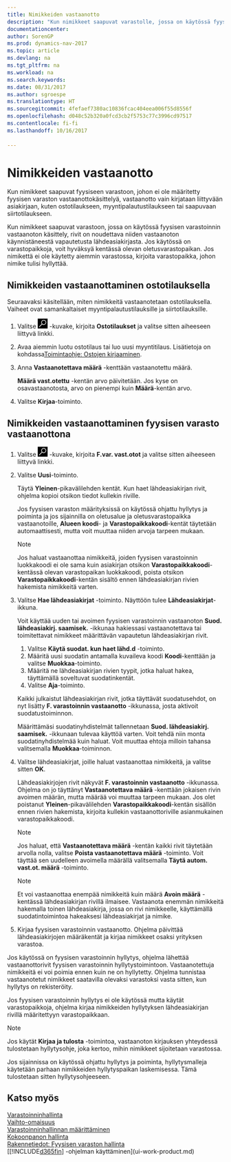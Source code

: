 ```yaml
---
title: Nimikkeiden vastaanotto
description: "Kun nimikkeet saapuvat varastolle, jossa on käytössä fyysisen varastoinnin vastaanoton käsittely, niiden vastaanoton käynnistäneestä vapautetusta lähdeasiakirjasta tulee hakea rivit."
documentationcenter: 
author: SorenGP
ms.prod: dynamics-nav-2017
ms.topic: article
ms.devlang: na
ms.tgt_pltfrm: na
ms.workload: na
ms.search.keywords: 
ms.date: 08/31/2017
ms.author: sgroespe
ms.translationtype: HT
ms.sourcegitcommit: 4fefaef7380ac10836fcac404eea006f55d8556f
ms.openlocfilehash: d048c52b320a0fcd3cb2f5753c77c3996cd97517
ms.contentlocale: fi-fi
ms.lasthandoff: 10/16/2017

---
```

# <a name="how-to-receive-items"></a>Nimikkeiden vastaanotto
Kun nimikkeet saapuvat fyysiseen varastoon, johon ei ole määritetty fyysisen varaston vastaanottokäsittelyä, vastaanotto vain kirjataan liittyvään asiakirjaan, kuten ostotilaukseen, myyntipalautustilaukseen tai saapuvaan siirtotilaukseen.

Kun nimikkeet saapuvat varastoon, jossa on käytössä fyysisen varastoinnin vastaanoton käsittely, rivit on noudettava niiden vastaanoton käynnistäneestä vapautetusta lähdeasiakirjasta. Jos käytössä on varastopaikkoja, voit hyväksyä kentässä olevan oletusvarastopaikan. Jos nimikettä ei ole käytetty aiemmin varastossa, kirjoita varastopaikka, johon nimike tulisi hyllyttää.  

## <a name="to-receive-items-with-a-purchase-order"></a>Nimikkeiden vastaanottaminen ostotilauksella
Seuraavaksi käsitellään, miten nimikkeitä vastaanotetaan ostotilauksella. Vaiheet ovat samankaltaiset myyntipalautustilauksille ja siirtotilauksille.  
1. Valitse ![Etsi sivu tai raportti](media/ui-search/search_small.png "Etsi sivu tai raportti -kuvake") -kuvake, kirjoita **Ostotilaukset** ja valitse sitten aiheeseen liittyvä linkki.
2. Avaa aiemmin luotu ostotilaus tai luo uusi myyntitilaus. Lisätietoja on kohdassa[Toimintaohje: Ostojen kirjaaminen](purchasing-how-record-purchases.md).
3. Anna **Vastaanotettava määrä** -kenttään vastaanotettu määrä.

    **Määrä vast.otettu** -kentän arvo päivitetään. Jos kyse on osavastaanotosta, arvo on pienempi kuin **Määrä**-kentän arvo.
4. Valitse **Kirjaa**-toiminto.

## <a name="to-receive-items-with-a-warehouse-receipt"></a>Nimikkeiden vastaanottaminen fyysisen varasto vastaanottona
1.  Valitse ![Etsi sivu tai raportti](media/ui-search/search_small.png "Etsi sivu tai raportti -kuvake") -kuvake, kirjoita **F.var. vast.otot** ja valitse sitten aiheeseen liittyvä linkki.  
2.  Valitse **Uusi**-toiminto.  

    Täytä **Yleinen**-pikavälilehden kentät. Kun haet lähdeasiakirjan rivit, ohjelma kopioi otsikon tiedot kullekin riville.  

    Jos fyysisen varaston määrityksissä on käytössä ohjattu hyllytys ja poiminta ja jos sijainnilla on oletusalue ja oletusvarastopaikka vastaanotoille, **Alueen koodi**- ja **Varastopaikkakoodi**-kentät täytetään automaattisesti, mutta voit muuttaa niiden arvoja tarpeen mukaan.  

    > [!NOTE]  
    >  Jos haluat vastaanottaa nimikkeitä, joiden fyysisen varastoinnin luokkakoodi ei ole sama kuin asiakirjan otsikon **Varastopaikkakoodi**-kentässä olevan varastopaikan luokkakoodi, poista otsikon **Varastopaikkakoodi**-kentän sisältö ennen lähdeasiakirjan rivien hakemista nimikkeitä varten.  
3.  Valitse **Hae lähdeasiakirjat** -toiminto. Näyttöön tulee **Lähdeasiakirjat**-ikkuna.

    Voit käyttää uuden tai avoimen fyysisen varastoinnin vastaanoton **Suod. lähdeasiakirj. saamisek.** -ikkunaa hakiessasi vastaanotettava tai toimitettavat nimikkeet määrittävän vapautetun lähdeasiakirjan rivit.

    1. Valitse **Käytä suodat. kun haet lähd.d** -toiminto.  
    2. Määritä uusi suodatin antamalla kuvaileva koodi **Koodi**-kenttään ja valitse **Muokkaa**-toiminto.  
    3. Määritä ne lähdeasiakirjan rivien tyypit, jotka haluat hakea, täyttämällä soveltuvat suodatinkentät.  
    4. Valitse **Aja**-toiminto.  

    Kaikki julkaistut lähdeasiakirjan rivit, jotka täyttävät suodatusehdot, on nyt lisätty **F. varastoinnin vastaanotto** -ikkunassa, josta aktivoit suodatustoiminnon.  

    Määrittämäsi suodatinyhdistelmät tallennetaan **Suod. lähdeasiakirj. saamisek.** -ikkunaan tulevaa käyttöä varten. Voit tehdä niin monta suodatinyhdistelmää kuin haluat. Voit muuttaa ehtoja milloin tahansa valitsemalla **Muokkaa**-toiminnon.

4.  Valitse lähdeasiakirjat, joille haluat vastaanottaa nimikkeitä, ja valitse sitten **OK**.  

    Lähdeasiakirjojen rivit näkyvät **F. varastoinnin vastaanotto** -ikkunassa. Ohjelma on jo täyttänyt **Vastaanotettava määrä** -kenttään jokaisen rivin avoimen määrän, mutta määrää voi muuttaa tarpeen mukaan. Jos olet poistanut **Yleinen**-pikavälilehden **Varastopaikkakoodi**-kentän sisällön ennen rivien hakemista, kirjoita kullekin vastaanottoriville asianmukainen varastopaikkakoodi.  

    > [!NOTE]  
    >  Jos haluat, että **Vastaanotettava määrä** -kentän kaikki rivit täytetään arvolla nolla, valitse **Poista vastaanotettava määrä** -toiminto. Voit täyttää sen uudelleen avoimella määrällä valitsemalla **Täytä autom. vast.ot. määrä** -toiminto.  

    > [!NOTE]  
    >  Et voi vastaanottaa enempää nimikkeitä kuin määrä **Avoin määrä** -kentässä lähdeasiakirjan rivillä ilmaisee. Vastaanota enemmän nimikkeitä hakemalla toinen lähdeasiakirja, jossa on rivi nimikkeelle, käyttämällä suodatintoimintoa hakeaksesi lähdeasiakirjat ja nimike.  

5.  Kirjaa fyysisen varastoinnin vastaanotto. Ohjelma päivittää lähdeasiakirjojen määräkentät ja kirjaa nimikkeet osaksi yrityksen varastoa.  

Jos käytössä on fyysisen varastoinnin hyllytys, ohjelma lähettää vastaanottorivit fyysisen varastoinnin hyllytystoimintoon. Vastaanotettuja nimikkeitä ei voi poimia ennen kuin ne on hyllytetty. Ohjelma tunnistaa vastaanotetut nimikkeet saatavilla olevaksi varastoksi vasta sitten, kun hyllytys on rekisteröity.  

Jos fyysisen varastoinnin hyllytys ei ole käytössä mutta käytät varastopaikkoja, ohjelma kirjaa nimikkeiden hyllytyksen lähdeasiakirjan rivillä määritettyyn varastopaikkaan.  

> [!NOTE]  
>  Jos käytät **Kirjaa ja tulosta** -toimintoa, vastaanoton kirjauksen yhteydessä tulostetaan hyllytysohje, joka kertoo, mihin nimikkeet sijoitetaan varastossa.  
>   
>  Jos sijainnissa on käytössä ohjattu hyllytys ja poiminta, hyllytysmalleja käytetään parhaan nimikkeiden hyllytyspaikan laskemisessa. Tämä tulostetaan sitten hyllytysohjeeseen.  

## <a name="see-also"></a>Katso myös  
[Varastoinninhallinta](warehouse-manage-warehouse.md)  
[Vaihto-omaisuus](inventory-manage-inventory.md)  
[Varastoinninhallinnan määrittäminen](warehouse-setup-warehouse.md)     
[Kokoonpanon hallinta](assembly-assemble-items.md)    
[Rakennetiedot: Fyysisen varaston hallinta](design-details-warehouse-management.md)  
[[!INCLUDE[d365fin](includes/d365fin_md.md)] -ohjelman käyttäminen](ui-work-product.md)

